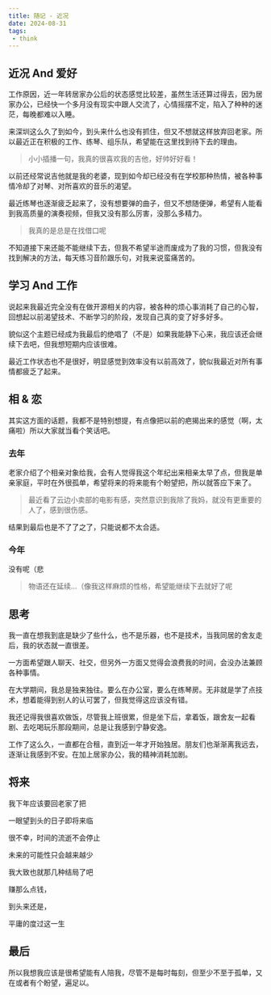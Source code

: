 ```yaml
---
title: 随记 - 近况
date: 2024-08-31
tags:
 - think
---
```


<meting-js type="song" theme="var(--hy-c-primary)" server="netease"  id="2071193941" autoplay="true" />

## 近况 And 爱好

工作原因，近一年转居家办公后的状态感觉比较差，虽然生活还算过得去，因为居家办公，已经快一个多月没有现实中跟人交流了，心情摇摆不定，陷入了种种的迷茫，每晚都难以入睡。

来深圳这么久了到如今，到头来什么也没有抓住，但又不想就这样放弃回老家。所以最近正在积极的工作、练琴、组乐队，希望能在这里找到待下去的理由。

> 小小插播一句，我真的很喜欢我的吉他，好帅好好看！

<!-- 图片 -->
<hairy-image-group row="240px" col="160px">
  <hairy-image fit="cover" src="/follow-me/1.jpg" />
  <hairy-image fit="cover" src="/follow-me/IMG_20240909_235919.jpg" />
</hairy-image-group>

<!-- more -->

以前还经常说吉他就是我的老婆，现到如今却已经没有在学校那种热情，被各种事情冷却了对琴、对所喜欢的音乐的渴望。

最近练琴也逐渐疲乏起来了，没有想要弹的曲子，但又不想随便弹，希望有人能看到我高质量的演奏视频，但我又没有那么厉害，没那么多精力。

> 我真的是总是在找借口呢

不知道接下来还能不能继续下去，但我不希望半途而废成为了我的习惯，但我没有找到解决的方法，每天练习音阶跟乐句，对我来说蛮痛苦的。

## 学习 And 工作

说起来我最近完全没有在做开源相关的内容，被各种的烦心事消耗了自己的心智，回想起以前渴望技术、不断学习的阶段，发现自己真的变了好多好多。

貌似这个主题已经成为我最后的绝唱了（不是）如果我能静下心来，我应该还会继续下去吧，但我想短期内应该很难。

最近工作状态也不是很好，明显感觉到效率没有以前高效了，貌似我最近对所有事情都疲乏了起来。

<hairy-image-group row="240px">
  <hairy-image src="/follow-me/2.jpg" />
  <hairy-image src="/follow-me/Screenshot_2024-07-07-19-51-43-151_com.tencent.mo.jpg" />
</hairy-image-group>

## 相 & 恋

其实这方面的话题，我都不是特别想提，有点像把以前的疤揭出来的感觉（啊，太痛啦）所以大家就当看个笑话吧。

### 去年

老家介绍了个相亲对象给我，会有人觉得我这个年纪出来相亲太早了点，但我是单亲家庭，平时在外很孤单，希望将来的将来能有个盼望把，所以就答应下来了。

> 最近看了云边小卖部的电影有感，突然意识到我除了我妈，就没有更重要的人了，感到很伤感。

结果到最后也是不了了之了，只能说都不太合适。

<!-- 当时我车还没卖，我带她去了公园跟城里玩，算有一些些简单接触。

有一次约她去海边玩，她也答应了，结果她放我鸽子了，我行程都安排好了，我说那你不得请我吃个饭，

结果她说请我吃螺蛳粉。我真的直接被气笑了（笑），估计她也不是很想出去吧，后面就没找她了。 -->

### 今年

没有呢（悲

> 物语还在延续...（像我这样麻烦的性格，希望能继续下去就好了呢

## 思考

我一直在想我到底是缺少了些什么，也不是乐器，也不是技术，当我同居的舍友走后，我的状态就一直很差。

一方面希望跟人聊天、社交，但另外一方面又觉得会浪费我的时间，会没办法兼顾各种事情。

在大学期间，我总是独来独往。要么在办公室，要么在练琴房。无非就是学了点技术，想着能得到别人的认可罢了，但我觉得这应该没有错。

我还记得我很喜欢做饭，尽管我上班很累，但是坐下后，拿着饭，跟舍友一起看剧、去吃喝玩乐那段期间，总是让我感到宁静安逸。

工作了这么久，一直都在合租，直到近一年才开始独居。朋友们也渐渐离我远去，逐渐让我感到不安。在加上居家办公，我的精神消耗加剧。

## 将来

我下年应该要回老家了把

一眼望到头的日子即将来临

很不幸，时间的流逝不会停止

未来的可能性只会越来越少

我大致也就那几种结局了吧

赚那么点钱，

到头来还是，

平庸的度过这一生

## 最后

所以我想我应该是很希望能有人陪我，尽管不是每时每刻，但至少不至于孤单，又在或者有个盼望，遍足以。

<!-- 庆幸的是，我还有一只小猫咪，虽然我很喜欢欺负毛毛，但它一直没有离开我，不像某毛毯 -->

<!-- > 但终究，也是要离我而去把

<hairy-image-group row="240px" col="120px">
  <hairy-image fit="cover" src="/follow-me/ca-1.jpg" />
  <hairy-image fit="cover" src="/follow-me/ca-2.jpg" />
  <hairy-image fit="cover" src="/follow-me/IMG_20240712_141219.jpg" />
</hairy-image-group> -->

